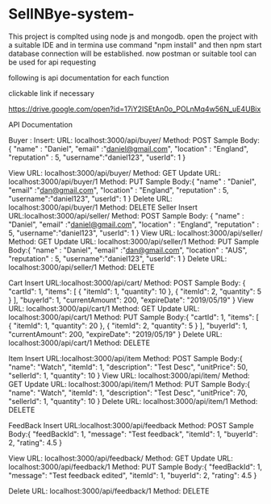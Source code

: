 # SellNBye-system-

This project is complted using node js and mongodb. 
open the project with a  suitable IDE and in termina use command "npm install" and then npm start
database connection will be established.
now postman or suitable tool can be used for api requesting

following is api documentation for each function

clickable link if necessary

https://drive.google.com/open?id=17iY2ISEtAn0o_POLnMq4w56N_uE4UBix

API Documentation

Buyer :
Insert:
URL: localhost:3000/api/buyer/
Method: POST
Sample Body: {
    "name" : "Daniel",
    "email" :"daniel@gmail.com",
    "location" : "England",
    "reputation" : 5,
    "username":"daniel123",
    "userId": 1
}

View
URL: localhost:3000/api/buyer/
Method: GET
Update
URL: localhost:3000/api/buyer/1
Method: PUT
Sample Body:{
    "name" : "Daniel",
    "email" :"dan@gmail.com",
    "location" : "England",
    "reputation" : 5,
    "username":"daniel123",
    "userId": 1
}
Delete
URL: localhost:3000/api/buyer/1
Method: DELETE
Seller
Insert
URL:localhost:3000/api/seller/
Method: POST
Sample Body: {
    "name" : "Daniel",
    "email" :"daniel@gmail.com",
    "location" : "England",
    "reputation" : 5,
    "username":"daniel123",
    "userId": 1
}
View
URL: localhost:3000/api/seller/
Method: GET
Update
URL: localhost:3000/api/seller/1
Method: PUT
Sample Body:{
    "name" : "Daniel",
    "email" :"dan@gmail.com",
    "location" : "AUS",
    "reputation" : 5,
    "username":"daniel123",
    "userId": 1
}
Delete
URL: localhost:3000/api/seller/1
Method: DELETE





Cart
Insert
URL:localhost:3000/api/cart/
Method: POST
Sample Body: {
    "cartId": 1,
    "items": [
        {
            "itemId": 1,
            "quantity": 10
        },
        {
            "itemId": 2,
            "quantity": 5
        }
    ],
    "buyerId": 1,
    "currentAmount": 200,
    "expireDate": "2019/05/19"
}
View
URL: localhost:3000/api/cart/1
Method: GET
Update
URL: localhost:3000/api/cart/1
Method: PUT
Sample Body:{
    "cartId": 1,
    "items": [
        {
            "itemId": 1,
            "quantity": 20
        },
        {
            "itemId": 2,
            "quantity": 5
        }
    ],
    "buyerId": 1,
    "currentAmount": 200,
    "expireDate": "2019/05/19"
}
Delete
URL: localhost:3000/api/cart/1
Method: DELETE


Item
Insert
URL:localhost:3000/api/item
Method: POST
Sample Body:{
    "name": "Watch",
    "itemId": 1,
    "description": "Test Desc",
    "unitPrice": 50,
    "sellerId": 1,
    "quantity": 10
}
View
URL: localhost:3000/api/item/
Method: GET
Update
URL: localhost:3000/api/item/1
Method: PUT
Sample Body:{
    "name": "Watch",
    "itemId": 1,
    "description": "Test Desc",
    "unitPrice": 70,
    "sellerId": 1,
    "quantity": 10
}
Delete
URL: localhost:3000/api/item/1
Method: DELETE

FeedBack
Insert
URL:localhost:3000/api/feedback
Method: POST
Sample Body:{
    "feedBackId": 1,
    "message": "Test feedback",
    "itemId": 1,
    "buyerId": 2,
    "rating": 4.5
}

View
URL: localhost:3000/api/feedback/
Method: GET
Update
URL: localhost:3000/api/feedback/1
Method: PUT
Sample Body:{
   "feedBackId": 1,
    "message": "Test feedback edited",
    "itemId": 1,
    "buyerId": 2,
    "rating": 4.5
}


Delete
URL: localhost:3000/api/feedback/1
Method: DELETE
